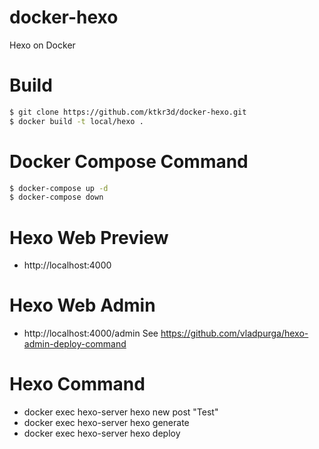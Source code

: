 # docker-hexo
Hexo on Docker

# Build

```bash
$ git clone https://github.com/ktkr3d/docker-hexo.git
$ docker build -t local/hexo .
```

# Docker Compose Command

```bash
$ docker-compose up -d
$ docker-compose down
```

# Hexo Web Preview

- http://localhost:4000

# Hexo Web Admin

- http://localhost:4000/admin
  See https://github.com/vladpurga/hexo-admin-deploy-command

# Hexo Command

- docker exec hexo-server hexo new post "Test"
- docker exec hexo-server hexo generate
- docker exec hexo-server hexo deploy
